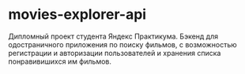 # movies-explorer-api
Дипломный проект студента Яндекс Практикума. Бэкенд для одостраничного приложения по поиску фильмов, с возможностью регистрации и авторизации пользователей и хранения списка понравивишихся им фильмов.
